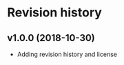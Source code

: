 Revision history
=================




v1.0.0 (2018-10-30)
---------------------

* Adding revision history and license
